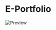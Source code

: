 # E-Portfolio
![Preview](https://github.com/TheVedantPatil/E-Portfolio/assets/162038413/3197c8f4-37f3-4250-ab6b-85b86278b6ad)
